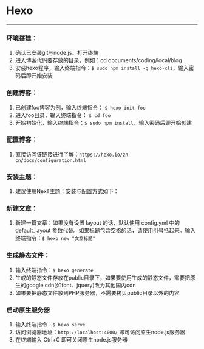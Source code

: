 
# Hexo﻿
***

### 环境搭建：
1. 确认已安装git与node.js、打开终端
2. 进入博客代码要存放的目录，例如：cd documents/coding/local/blog
3. 安装hexo程序，输入终端指令：`$ sudo npm install -g hexo-cli`，输入密码后即开始安装

### 创建博客：
1. 已创建foo博客为例，输入终端指令： `$ hexo init foo`
2. 进入foo目录，输入终端指令： `$ cd foo`
3. 开始初始化，输入终端指令：`$ sudo npm install`，输入密码后即开始创建

### 配置博客：
1. 直接访问该链接进行了解：`https://hexo.io/zh-cn/docs/configuration.html`

### 安装主题：
1. 建议使用NexT主题：安装与配置方式如下：

### 新建文章：
1. 新建一篇文章：如果没有设置 layout 的话，默认使用 config.yml 中的 default_layout 参数代替。如果标题包含空格的话，请使用引号括起来。输入终端指令：`$ hexo new "文章标题"`

### 生成静态文件：
1. 输入终端指令：`$ hexo generate`
2. 生成的静态文件存放在public目录下，如果要使用生成的静态文件，需要把原生的google cdn(如font、jquery)改为其他国内cdn
3. 如果要把静态文件放到PHP服务器，不需要拷贝public目录以外的内容

### 启动原生服务器
1. 输入终端指令：`$ hexo serve`
2. 访问浏览器地址：`http://localhost:4000/` 即可访问原生node.js服务器
3. 在终端输入 Ctrl+C 即可关闭原生node.js服务器
